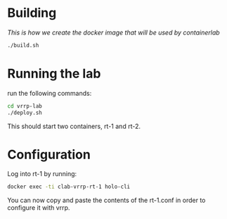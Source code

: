 

# Building
*This is how we create the docker image that will be used by containerlab*

```bash 
./build.sh
```

# Running the lab 
run the following commands:

```bash
cd vrrp-lab
./deploy.sh
```

This should start two containers, rt-1 and rt-2.


# Configuration

Log into rt-1 by running:

```bash
docker exec -ti clab-vrrp-rt-1 holo-cli
```
You can now copy and paste the contents of the rt-1.conf in order to configure it with vrrp. 


